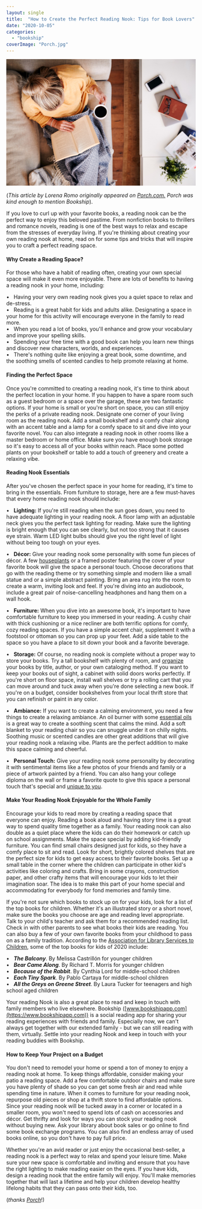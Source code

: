 ```yaml
---
layout: single
title:  "How to Create the Perfect Reading Nook: Tips for Book Lovers"
date: "2020-10-05"
categories: 
  - "bookship"
coverImage: "Porch.jpg"
---
```


![](/assets/images/Porch.jpg)

(_This article by Lorena Romo originally appeared on [Porch.com.](https://porch.com/advice/perfect-reading-nook-tips-book-lovers) Porch was kind enough to mention Bookship_).

If you love to curl up with your favorite books, a reading nook can be the perfect way to enjoy this beloved pastime. From nonfiction books to thrillers and romance novels, reading is one of the best ways to relax and escape from the stresses of everyday living. If you're thinking about creating your own reading nook at home, read on for some tips and tricks that will inspire you to craft a perfect reading space.

#### **Why Create a Reading Space?**

For those who have a habit of reading often, creating your own special space will make it even more enjoyable. There are lots of benefits to having a reading nook in your home, including:

•   Having your very own reading nook gives you a quiet space to relax and de-stress.  
•   Reading is a great habit for kids and adults alike. Designating a space in your home for this activity will encourage everyone in the family to read more.  
•   When you read a lot of books, you'll enhance and grow your vocabulary and improve your spelling skills.  
•   Spending your free time with a good book can help you learn new things and discover new characters, worlds, and experiences.  
•   There's nothing quite like enjoying a great book, some downtime, and the soothing smells of scented candles to help promote relaxing at home.

#### **Finding the Perfect Space**

Once you're committed to creating a reading nook, it's time to think about the perfect location in your home. If you happen to have a spare room such as a guest bedroom or a space over the garage, these are two fantastic options. If your home is small or you're short on space, you can still enjoy the perks of a private reading nook. Designate one corner of your living room as the reading nook. Add a small bookshelf and a comfy chair along with an accent table and a lamp for a comfy space to sit and dive into your favorite novel. You can also integrate a reading nook in other rooms like a master bedroom or home office. Make sure you have enough book storage so it's easy to access all of your books within reach. Place some potted plants on your bookshelf or table to add a touch of greenery and create a relaxing vibe.

#### **Reading Nook Essentials**

After you've chosen the perfect space in your home for reading, it's time to bring in the essentials. From furniture to storage, here are a few must-haves that every home reading nook should include:

•   **Lighting:** If you're still reading when the sun goes down, you need to have adequate lighting in your reading nook. A floor lamp with an adjustable neck gives you the perfect task lighting for reading. Make sure the lighting is bright enough that you can see clearly, but not too strong that it causes eye strain. Warm LED light bulbs should give you the right level of light without being too tough on your eyes.

•   **Décor:** Give your reading nook some personality with some fun pieces of décor. A few [houseplants](https://porch.com/advice/indoor-plants) or a framed poster featuring the cover of your favorite book will give the space a personal touch. Choose decorations that go with the reading theme or try something simple and modern like a small statue and or a simple abstract painting. Bring an area rug into the room to create a warm, inviting look and feel. If you're diving into an audiobook, include a great pair of noise-cancelling headphones and hang them on a wall hook.

•   **Furniture:** When you dive into an awesome book, it's important to have comfortable furniture to keep you immersed in your reading. A cushy chair with thick cushioning or a nice recliner are both terrific options for comfy, cozy reading spaces. If you have a simple accent chair, supplement it with a footstool or ottoman so you can prop up your feet. Add a side table to the space so you have a place to sit down your book and a favorite beverage.

•   **Storage:** Of course, no reading nook is complete without a proper way to store your books. Try a tall bookshelf with plenty of room, and [organize](https://blog.hireahelper.com/a-pro-diy-ers-experience-with-the-konmari-tidying-up-method/) your books by title, author, or your own cataloging method. If you want to keep your books out of sight, a cabinet with solid doors works perfectly. If you're short on floor space, install wall shelves or try a rolling cart that you can move around and tuck away when you're done selecting a new book. If you're on a budget, consider bookshelves from your local thrift store that you can refinish or paint in any color.

•   **Ambiance:** If you want to create a calming environment, you need a few things to create a relaxing ambiance. An oil burner with some [essential oils](https://porch.com/advice/using-essential-oils-enhance-home) is a great way to create a soothing scent that calms the mind. Add a soft blanket to your reading chair so you can snuggle under it on chilly nights. Soothing music or scented candles are other great additions that will give your reading nook a relaxing vibe. Plants are the perfect addition to make this space calming and cheerful.

•   **Personal Touch:** Give your reading nook some personality by decorating it with sentimental items like a few photos of your friends and family or a piece of artwork painted by a friend. You can also hang your college diploma on the wall or frame a favorite quote to give this space a personal touch that's special and [unique to you](https://porch.com/advice/celebrate-culture-home-interior-design).

#### **Make Your Reading Nook Enjoyable for the Whole Family**

Encourage your kids to read more by creating a reading space that everyone can enjoy. Reading a book aloud and having story time is a great way to spend quality time together as a family. Your reading nook can also double as a quiet place where the kids can do their homework or catch up on school assignments. Make the space special by adding kid-friendly furniture. You can find small chairs designed just for kids, so they have a comfy place to sit and read. Look for short, brightly colored shelves that are the perfect size for kids to get easy access to their favorite books. Set up a small table in the corner where the children can participate in other kid's activities like coloring and crafts. Bring in some crayons, construction paper, and other crafty items that will encourage your kids to let their imagination soar. The idea is to make this part of your home special and accommodating for everybody for fond memories and family time.

If you're not sure which books to stock up on for your kids, look for a list of the top books for children. Whether it's an illustrated story or a short novel, make sure the books you choose are age and reading level appropriate. Talk to your child's teacher and ask them for a recommended reading list. Check in with other parents to see what books their kids are reading. You can also buy a few of your own favorite books from your childhood to pass on as a family tradition. According to the [](http://www.ala.org/alsc/awardsgrants/notalists/ncb)[Association for Library Services to Children](http://www.ala.org/alsc/awardsgrants/notalists/ncb), some of the top books for kids of 2020 include:

•   **_The Balcony_**. By Melissa Castrillón for younger children  
•   **_Bear Came Along_**. By Richard T. Morris for younger children  
•   **_Because of the Rabbit_**. By Cynthia Lord for middle-school children  
•   **_Each Tiny Spark_**. By Pablo Cartaya for middle-school children  
•   **_All the Greys on Greene Street_**. By Laura Tucker for teenagers and high school aged children

Your reading Nook is also a great place to read and keep in touch with family members who live elsewhere. Bookship ([www.bookshipapp.com](https://www.bookshipapp.com)) is a social reading app for sharing your reading experiences with friends and family. Especially now, we can't always get together with our extended family - but we can still reading with them, virtually. Settle into your reading Nook and keep in touch with your reading buddies with Bookship. 

#### **How to Keep Your Project on a Budget**

You don't need to remodel your home or spend a ton of money to enjoy a reading nook at home. To keep things affordable, consider making your patio a reading space. Add a few comfortable outdoor chairs and make sure you have plenty of shade so you can get some fresh air and read while spending time in nature. When it comes to furniture for your reading nook, repurpose old pieces or shop at a thrift store to find affordable options. Since your reading nook will be tucked away in a corner or located in a smaller room, you won't need to spend lots of cash on accessories and décor. Get thrifty and look for ways you can stock your reading nook without buying new. Ask your library about book sales or go online to find some book exchange programs. You can also find an endless array of used books online, so you don't have to pay full price.

Whether you're an avid reader or just enjoy the occasional best-seller, a reading nook is a perfect way to relax and spend your leisure time. Make sure your new space is comfortable and inviting and ensure that you have the right lighting to make reading easier on the eyes. If you have kids, design a reading nook that the entire family will enjoy. You'll make memories together that will last a lifetime and help your children develop healthy lifelong habits that they can pass onto their kids, too.

(_thanks [Porch](https://porch.com/advice/perfect-reading-nook-tips-book-lovers)_!)
